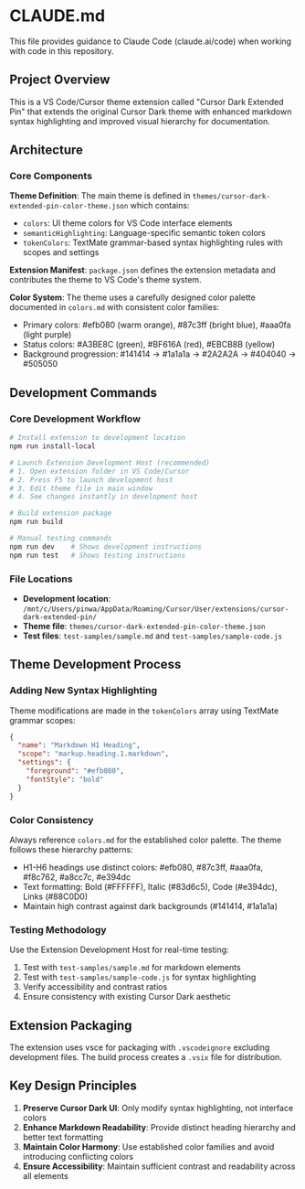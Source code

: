 # CLAUDE.md

This file provides guidance to Claude Code (claude.ai/code) when working with code in this repository.

## Project Overview

This is a VS Code/Cursor theme extension called "Cursor Dark Extended Pin" that extends the original Cursor Dark theme with enhanced markdown syntax highlighting and improved visual hierarchy for documentation.

## Architecture

### Core Components

**Theme Definition**: The main theme is defined in `themes/cursor-dark-extended-pin-color-theme.json` which contains:
- `colors`: UI theme colors for VS Code interface elements
- `semanticHighlighting`: Language-specific semantic token colors
- `tokenColors`: TextMate grammar-based syntax highlighting rules with scopes and settings

**Extension Manifest**: `package.json` defines the extension metadata and contributes the theme to VS Code's theme system.

**Color System**: The theme uses a carefully designed color palette documented in `colors.md` with consistent color families:
- Primary colors: #efb080 (warm orange), #87c3ff (bright blue), #aaa0fa (light purple) 
- Status colors: #A3BE8C (green), #BF616A (red), #EBCB8B (yellow)
- Background progression: #141414 → #1a1a1a → #2A2A2A → #404040 → #505050

## Development Commands

### Core Development Workflow
```bash
# Install extension to development location
npm run install-local

# Launch Extension Development Host (recommended)
# 1. Open extension folder in VS Code/Cursor
# 2. Press F5 to launch development host
# 3. Edit theme file in main window
# 4. See changes instantly in development host

# Build extension package
npm run build

# Manual testing commands
npm run dev    # Shows development instructions
npm run test   # Shows testing instructions
```

### File Locations
- **Development location**: `/mnt/c/Users/pinwa/AppData/Roaming/Cursor/User/extensions/cursor-dark-extended-pin/`
- **Theme file**: `themes/cursor-dark-extended-pin-color-theme.json`
- **Test files**: `test-samples/sample.md` and `test-samples/sample-code.js`

## Theme Development Process

### Adding New Syntax Highlighting
Theme modifications are made in the `tokenColors` array using TextMate grammar scopes:

```json
{
  "name": "Markdown H1 Heading",
  "scope": "markup.heading.1.markdown",
  "settings": {
    "foreground": "#efb080",
    "fontStyle": "bold"
  }
}
```

### Color Consistency
Always reference `colors.md` for the established color palette. The theme follows these hierarchy patterns:
- H1-H6 headings use distinct colors: #efb080, #87c3ff, #aaa0fa, #f8c762, #a8cc7c, #e394dc
- Text formatting: Bold (#FFFFFF), Italic (#83d6c5), Code (#e394dc), Links (#88C0D0)
- Maintain high contrast against dark backgrounds (#141414, #1a1a1a)

### Testing Methodology
Use the Extension Development Host for real-time testing:
1. Test with `test-samples/sample.md` for markdown elements
2. Test with `test-samples/sample-code.js` for syntax highlighting
3. Verify accessibility and contrast ratios
4. Ensure consistency with existing Cursor Dark aesthetic

## Extension Packaging

The extension uses vsce for packaging with `.vscodeignore` excluding development files. The build process creates a `.vsix` file for distribution.

## Key Design Principles

1. **Preserve Cursor Dark UI**: Only modify syntax highlighting, not interface colors
2. **Enhance Markdown Readability**: Provide distinct heading hierarchy and better text formatting
3. **Maintain Color Harmony**: Use established color families and avoid introducing conflicting colors
4. **Ensure Accessibility**: Maintain sufficient contrast and readability across all elements